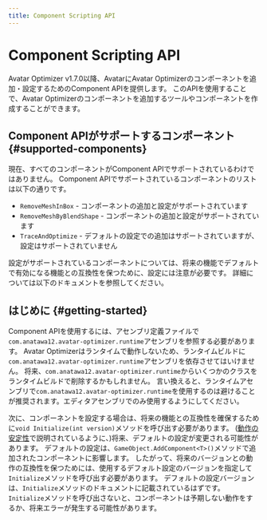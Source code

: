 ```yaml
---
title: Component Scripting API
---
```


# Component Scripting API

Avatar Optimizer v1.7.0以降、AvatarにAvatar Optimizerのコンポーネントを追加・設定するためのComponent APIを提供します。
このAPIを使用することで、Avatar Optimizerのコンポーネントを追加するツールやコンポーネントを作成することができます。

## Component APIがサポートするコンポーネント {#supported-components}

現在、すべてのコンポーネントがComponent APIでサポートされているわけではありません。
Component APIでサポートされているコンポーネントのリストは以下の通りです。

- `RemoveMeshInBox` - コンポーネントの追加と設定がサポートされています
- `RemoveMeshByBlendShape` - コンポーネントの追加と設定がサポートされています
- `TraceAndOptimize` - デフォルトの設定での追加はサポートされていますが、設定はサポートされていません

設定がサポートされているコンポーネントについては、将来の機能でデフォルトで有効になる機能との互換性を保つために、設定には注意が必要です。
詳細については以下のドキュメントを参照してください。

## はじめに {#getting-started}

Component APIを使用するには、アセンブリ定義ファイルで`com.anatawa12.avatar-optimizer.runtime`アセンブリを参照する必要があります。
Avatar Optimizerはランタイムで動作しないため、ランタイムビルドに`com.anatawa12.avatar-optimizer.runtime`アセンブリを依存させてはいけません。
将来、`com.anatawa12.avatar-optimizer.runtime`からいくつかのクラスをランタイムビルドで削除するかもしれません。
言い換えると、ランタイムアセンブリで`com.anatawa12.avatar-optimizer.runtime`を使用するのは避けることが推奨されます。エディタアセンブリでのみ使用するようにしてください。

次に、コンポーネントを設定する場合は、将来の機能との互換性を確保するために`void Initialize(int version)`メソッドを呼び出す必要があります。
([動作の安定性](../../basic-concept/#behavior-stability)で説明されているように、)将来、デフォルトの設定が変更される可能性があります。
デフォルトの設定は、`GameObject.AddComponent<T>()`メソッドで追加されたコンポーネントに影響します。
したがって、将来のバージョンとの動作の互換性を保つためには、使用するデフォルト設定のバージョンを指定して`Initialize`メソッドを呼び出す必要があります。
デフォルトの設定バージョンは、`Initialize`メソッドのドキュメントに記載されているはずです。
`Initialize`メソッドを呼び出さないと、コンポーネントは予期しない動作をするか、将来エラーが発生する可能性があります。

